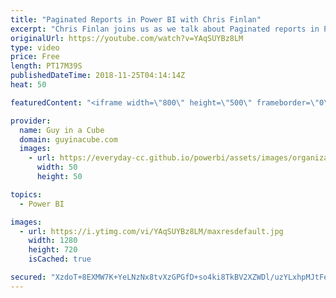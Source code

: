 ```yaml
---
title: "Paginated Reports in Power BI with Chris Finlan"
excerpt: "Chris Finlan joins us as we talk about Paginated reports in Power BI. Paginated reports recently went into public preview as a feature within Power BI Premium. Chris gives us a look at what is to come for the future.  LET'S CONNECT!  Chris Finlan - https://twitter.com/cmfinlan  Guy in a Cube -- https://guyinacube.com"
originalUrl: https://youtube.com/watch?v=YAqSUYBz8LM
type: video
price: Free
length: PT17M39S
publishedDateTime: 2018-11-25T04:14:14Z
heat: 50

featuredContent: "<iframe width=\"800\" height=\"500\" frameborder=\"0\" src=\"https://www.youtube.com/embed/YAqSUYBz8LM\" allow=\"accelerometer; autoplay; encrypted-media; gyroscope; picture-in-picture\" allowfullscreen></iframe>"

provider:
  name: Guy in a Cube
  domain: guyinacube.com
  images:
    - url: https://everyday-cc.github.io/powerbi/assets/images/organizations/guyinacube.com-50x50.jpg
      width: 50
      height: 50

topics:
  - Power BI

images:
  - url: https://i.ytimg.com/vi/YAqSUYBz8LM/maxresdefault.jpg
    width: 1280
    height: 720
    isCached: true

secured: "XzdoT+8EXMW7K+YeLNzNx8tvXzGPGfD+so4ki8TkBV2XZWDl/uzYLxhpMJtFeymXBkhDSjckpg3YLAyDxClRXAmdoebTD866I+QezDIVjA8OA3BGmrbkr6yAIwJz9rLRgS7U/Q2uOwBvS4I8XXA9RVniCEJHVsSvB5Oax/lKfFpeyK6bcc2avWG/w/pc51Ouc8ZjzAIA0+47iE3XWjMAwtW2OvNJnQlQP6/YNjzEmtgAUqApMsfDP0l00phr6thkPqKyVYSAAQbCtmM1c96PCM5SNovORmrvLQ6B7N9zmvmVRlnvWWwFOotlIXlvSM6kT6Zc/ulSJ6n7WB4zZ0q0Nfd/7oz++sIBL2l4TZW5RZy0y3EEvnDLrLfIy1zXEiXvYsWd1vF397NI0mxZxoZph6DDUvwUNQRokrRQC0/iCJc=;7tMPj7Wm775h1divbPiGQQ=="
---
```


